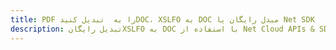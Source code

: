 ---title: PDF را به  تبدیل کنیدDOC، XSLFO به DOC مبدل رایگان یا Net SDKdescription: تبدیل رایگانXSLFO به DOC با استفاده از Net Cloud APIs & SDK همچنین اسناد PDF را در Cloud ایجاد، ویرایش و رندر کنید.---